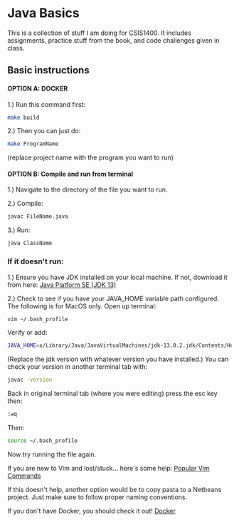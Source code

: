 # Java Basics 

This is a collection of stuff I am doing for CSIS1400. It includes assignments, practice stuff from the book, and code challenges given in class.

## Basic instructions

#### OPTION A: DOCKER
1.) Run this command first:
```bash
make build
```
2.) Then you can just do: 
```bash
make ProgramName
```
(replace project name with the program you want to run)

#### OPTION B: Compile and run from terminal

1.) Navigate to the directory of the file you want to run.

2.) Compile:
```bash
javac FileName.java
```

3.) Run:
```bash
java ClassName
```

### If it doesn't run:

1.) Ensure you have JDK installed on your local machine. If not, download it from here: 
<a href="https://www.oracle.com/technetwork/java/javase/downloads/index.html">Java Platform SE (JDK 13)</a>

2.) Check to see if you have your JAVA_HOME variable path configured.
 The following is for MacOS only.
 Open up terminal:
```bash
vim ~/.bash_profile
```
Verify or add: 
```bash
JAVA_HOME=x/Library/Java/JavaVirtualMachines/jdk-13.0.2.jdk/Contents/Home/bin/java
``` 
(Replace the jdk version with whatever version you have installed.) 
You can check your version in another terminal tab with:
```bash
javac -version
```
Back in original terminal tab (where you were editing) press the esc key then:
```bash
:wq
``` 

Then:

```bash
source ~/.bash_profile
```
Now try running the file again.

If you are new to Vim and lost/stuck... here's some help:
[Popular Vim Commands](https://www.keycdn.com/blog/vim-commands)

If this doesn't help, another option would be to copy pasta to a Netbeans project. Just make sure to follow proper naming conventions.

If you don't have Docker, you should check it out! 
[Docker](https://www.docker.com/)